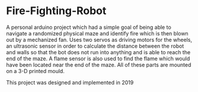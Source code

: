 # Fire-Fighting-Robot
A personal arduino project which had a simple goal of being able to navigate a randomized physical maze and identify fire which is then blown out by a mechanized fan.
Uses two servos as driving motors for the wheels, an ultrasonic sensor in order to calculate the distance between the robot and walls so that the bot does not run into anything and is able to reach the end of the maze.
A flame sensor is also used to find the flame which would have been located near the end of the maze.
All of these parts are mounted on a 3-D printed mould.

This project was designed and implemented in 2019
